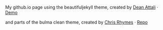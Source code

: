 My github.io page using the beautifuljekyll theme, created by [Dean Attali](https://deanattali.com) &middot; [Demo](https://beautifuljekyll.com/)

and parts of the bulma clean theme, created by [Chris Rhymes](https://www.csrhymes.com) &middot; [Repo](https://github.com/chrisrhymes/bulma-clean-theme)
